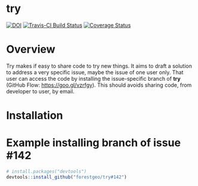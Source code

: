 
<!-- Don't edit README.md; instead, edit README.Rmd -->
try
===

[![DOI](https://zenodo.org/badge/78309322.svg)](https://zenodo.org/badge/latestdoi/78309322) [![Travis-CI Build Status](https://travis-ci.org/maurolepore/try.svg?branch=master)](https://travis-ci.org/maurolepore/try) [![Coverage Status](https://img.shields.io/codecov/c/github/maurolepore/try/master.svg)](https://codecov.io/github/maurolepore/try?branch=master)

Overview
========

Try makes if easy to share code to try new things. It aims to draft a solution to address a very specific issue, maybe the issue of one user only. That user can access the code by installing the issue-specific branch of **try** (GitHub Flow: <https://goo.gl/vzrfgy>). This should avoids sharing code, from developer to user, by email.

Installation
============

Example installing branch of issue \#142
========================================

``` r
# install.packages("devtools")
devtools::install_github("forestgeo/try#142")
```
